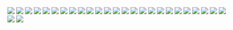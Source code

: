 <img src="./images/02.png">
<img src="./images/03.png">
<img src="./images/04.png">
<img src="./images/05.png">
<img src="./images/06.png">
<img src="./images/07.png">
<img src="./images/08.png">
<img src="./images/09.png">
<img src="./images/10.png">
<img src="./images/11.png">
<img src="./images/12.png">
<img src="./images/13.png">
<img src="./images/14.png">
<img src="./images/15.png">
<img src="./images/16.png">
<img src="./images/17.png">
<img src="./images/18.png">
<img src="./images/19.png">
<img src="./images/20.png">
<img src="./images/21.png">
<img src="./images/22.png">
<img src="./images/23.png">
<img src="./images/24.png">
<img src="./images/25.png">
<img src="./images/26.png">
<img src="./images/27.png">
<img src="./images/28.png">